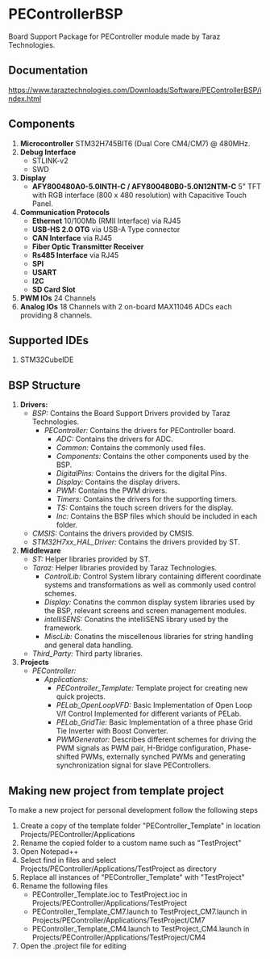 # PEControllerBSP
Board Support Package for PEController module made by Taraz Technologies.

## Documentation
https://www.taraztechnologies.com/Downloads/Software/PEControllerBSP/index.html

## Components
1. **Microcontroller** STM32H745BIT6 (Dual Core CM4/CM7) @ 480MHz.
2. **Debug Interface**
     - STLINK-v2
     - SWD
3. **Display**
     - **AFY800480A0-5.0INTH-C / AFY800480B0-5.0N12NTM-C** 5" TFT with RGB interface (800 x 480 resolution) with Capacitive Touch Panel.
4. **Communication Protocols**
     - **Ethernet** 10/100Mb (RMII Interface) via RJ45
     - **USB-HS 2.0 OTG** via USB-A Type connector
     - **CAN Interface** via RJ45
     - **Fiber Optic Transmitter Receiver**
     - **Rs485 Interface** via RJ45
     - **SPI**
     - **USART**
     - **I2C**
     - **SD Card Slot**
5. **PWM IOs** 24 Channels
6. **Analog IOs** 18 Channels with 2 on-board MAX11046 ADCs each providing 8 channels.

## Supported IDEs
1. STM32CubeIDE

## BSP Structure
1. **Drivers:**
	- *BSP:* Contains the Board Support Drivers provided by Taraz Technologies.
		- *PEController:* Contains the drivers for PEController board.
			- *ADC:* Contains the drivers for ADC.
			- *Common:* Contains the commonly used files.
			- *Components:* Contains the other components used by the BSP.
			- *DigitalPins:* Contains the drivers for the digital Pins.
			- *Display:* Contains the display drivers.
			- *PWM:* Contains the PWM drivers.
			- *Timers:* Contains the drivers for the supporting timers.
			- *TS:* Contains the touch screen drivers for the display.
			- *Inc:* Contains the BSP files which should be included in each folder.
	- *CMSIS:* Contains the drivers provided by CMSIS.
	- *STM32H7xx_HAL_Driver:* Contains the drivers provided by ST.
2. **Middleware**
	- *ST:* Helper libraries provided by ST.
	- *Taraz:* Helper libraries provided by Taraz Technologies.
		- *ControlLib:* Control System library containing different coordinate systems and transformations as well as commonly used control schemes.
		- *Display:* Conatins the common display system libraries used by the BSP, relevant screens and screen management modules.
		- *intelliSENS:* Conatins the intelliSENS library used by the framework.
		- *MiscLib:* Conatins the miscellenous libraries for string handling and general data handling.
	- *Third_Party:* Third party libraries.
3. **Projects**
	- *PEController:* 
		- *Applications:* 
			- *PEController_Template:*  Template project for creating new quick projects.
			- *PELab_OpenLoopVFD:* Basic Implementation of Open Loop V/f Control Implemented for different variants of PELab.
			- *PELab_GridTie:* Basic Implementation of a three phase Grid Tie Inverter with Boost Converter.
			- *PWMGenerator:* Describes different schemes for driving the PWM signals as PWM pair, H-Bridge configuration, Phase-shifted PWMs, externally synched PWMs and generating synchronization signal for slave PEControllers.


## Making new project from template project
To make a new project for personal development follow the following steps
1. Create a copy of the template folder "PEController_Template" in location Projects/PEController/Applications
2. Rename the copied folder to a custom name such as "TestProject"
3. Open Notepad++
4. Select find in files and select Projects/PEController/Applications/TestProject as directory 
5. Replace all instances of "PEController_Template" with "TestProject"
6. Rename the following files
	- PEController_Template.ioc to TestProject.ioc in Projects/PEController/Applications/TestProject
	- PEController_Template_CM7.launch to TestProject_CM7.launch in Projects/PEController/Applications/TestProject/CM7
	- PEController_Template_CM4.launch to TestProject_CM4.launch in Projects/PEController/Applications/TestProject/CM4
7. Open the .project file for editing
